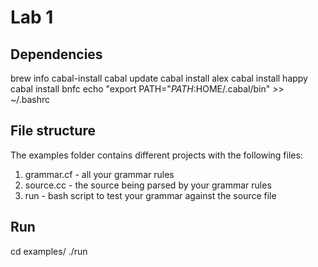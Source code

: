 # Lab 1

## Dependencies

brew info cabal-install
cabal update
cabal install alex
cabal install happy
cabal install bnfc
echo "export PATH="$PATH:$HOME/.cabal/bin" >> ~/.bashrc

## File structure

The examples folder contains different projects with the following files:

1. grammar.cf - all your grammar rules
2. source.cc - the source being parsed by your grammar rules
3. run - bash script to test your grammar against the source file

## Run

cd examples/<some example>
./run

